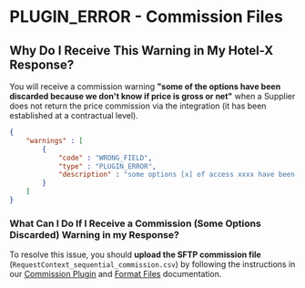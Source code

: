 ﻿---
sidebar_position: 22
---

# PLUGIN_ERROR - Commission Files

## Why Do I Receive This Warning in My Hotel-X Response?
You will receive a commission warning **"some of the options have been discarded because we don't know if price is gross or net"** when a Supplier does not return the price commission via the integration (it has been established at a contractual level).

```json
{
    "warnings" : [
        {
            "code" : "WRONG_FIELD",
            "type" : "PLUGIN_ERROR",
            "description" : "some options [x] of access xxxx have been discarded because we don't know if price is gross or net. Please, load your commission file in FTP"
        }
    ]
}
```

### What Can I Do If I Receive a Commission (Some Options Discarded) Warning in my Response?
To resolve this issue, you should **upload the SFTP commission file** (`RequestContext_sequential_commission.csv`) by following the instructions in our [Commission Plugin](/docs/apis/for-buyers/hotel-x-pull-buyers-api/plugins/commission) and [Format Files](/docs/apis/for-buyers/hotel-x-pull-buyers-api/plugins/overview) documentation.
